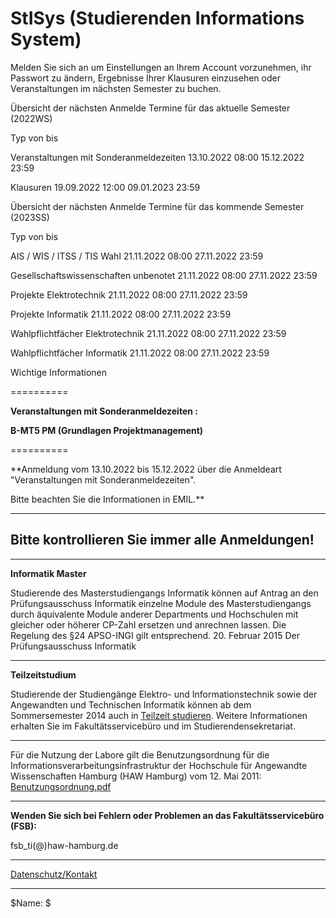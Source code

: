 StISys (Studierenden Informations System)
==========

Melden Sie sich an um Einstellungen an Ihrem Account vorzunehmen, ihr Passwort zu ändern, Ergebnisse Ihrer Klausuren einzusehen oder Veranstaltungen im nächsten Semester zu buchen.

 Übersicht der nächsten Anmelde Termine für das aktuelle Semester (2022WS)

Typ von bis

Veranstaltungen mit Sonderanmeldezeiten 13.10.2022 08:00 15.12.2022 23:59

Klausuren 19.09.2022 12:00 09.01.2023 23:59

 Übersicht der nächsten Anmelde Termine für das kommende Semester (2023SS)

Typ von bis

AIS / WIS / ITSS / TIS Wahl 21.11.2022 08:00 27.11.2022 23:59

Gesellschaftswissenschaften unbenotet 21.11.2022 08:00 27.11.2022 23:59

Projekte Elektrotechnik 21.11.2022 08:00 27.11.2022 23:59

Projekte Informatik 21.11.2022 08:00 27.11.2022 23:59

Wahlpflichtfächer Elektrotechnik 21.11.2022 08:00 27.11.2022 23:59

Wahlpflichtfächer Informatik 21.11.2022 08:00 27.11.2022 23:59

 Wichtige Informationen

==========

**Veranstaltungen mit Sonderanmeldezeiten :**

**B-MT5 PM (Grundlagen Projektmanagement)**

==========

**Anmeldung vom 13.10.2022 bis 15.12.2022 über die Anmeldeart "Veranstaltungen mit Sonderanmeldezeiten".

 Bitte beachten Sie die Informationen in EMIL.**

---

**Bitte kontrollieren Sie immer alle Anmeldungen!**
----------

---

**Informatik Master**

Studierende des Masterstudiengangs Informatik können auf Antrag an den Prüfungsausschuss Informatik einzelne Module des Masterstudiengangs durch äquivalente Module anderer Departments und Hochschulen mit gleicher oder höherer CP-Zahl ersetzen und anrechnen lassen. Die Regelung des §24 APSO-INGI gilt entsprechend.
20. Februar 2015
 Der Prüfungsausschuss Informatik

---

**Teilzeitstudium**

Studierende der Studiengänge Elektro- und Informationstechnik sowie der Angewandten und Technischen Informatik können ab dem Sommersemester 2014 auch in [Teilzeit studieren](http://www.haw-hamburg.de/teilzeitstudium.html). Weitere Informationen erhalten Sie im Fakultätsservicebüro und im Studierendensekretariat.

---

 Für die Nutzung der Labore gilt die Benutzungsordnung für die Informationsverarbeitungsinfrastruktur
der Hochschule für Angewandte Wissenschaften Hamburg (HAW Hamburg) vom 12. Mai 2011: [Benutzungsordnung.pdf](https://www.haw-hamburg.de/fileadmin/ITSC/PDF/Benutzerordnung.pdf)

---

**Wenden Sie sich bei Fehlern oder Problemen an das Fakultätsservicebüro (FSB):**

 fsb\_ti(@)haw-hamburg.de

---
[Datenschutz/Kontakt](/datenschutz.html)

---

$Name: $
